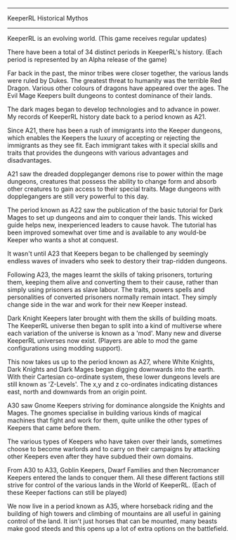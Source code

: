 __________________________________________________________

KeeperRL Historical Mythos
___________________________________________________________

KeeperRL is an evolving world. (This game receives regular updates)

There have been a total of 34 distinct periods in KeeperRL's history. (Each period is represented by an Alpha release of the game)

Far back in the past, the minor tribes were closer together, the various lands were ruled by Dukes. The greatest threat to humanity was the terrible Red Dragon. Various other colours of dragons have appeared over the ages. The Evil Mage Keepers built dungeons to contest dominance of their lands.

The dark mages began to develop technologies and to advance in power. My records of KeeperRL history date back to a period known as A21.

Since A21, there has been a rush of immigrants into the Keeper dungeons, which enables the Keepers the luxury of accepting or rejecting the immigrants as they see fit. Each immigrant takes with it special skills and traits that provides the dungeons with various advantages and disadvantages.

A21 saw the dreaded doppleganger demons rise to power within the mage dungeons, creatures that possess the ability to change form and absorb other creatures to gain access to their special traits. Mage dungeons with dopplegangers are still very powerful to this day.

The period known as A22 saw the publication of the basic tutorial for Dark Mages to set up dungeons and aim to conquer their lands. This wicked guide helps new, inexperienced leaders to cause havok. The tutorial has been improved somewhat over time and is available to any would-be Keeper who wants a shot at conquest.

It wasn't until A23 that Keepers began to be challenged by seemingly endless waves of invaders who seek to destory their trap-ridden dungeons.

Following A23, the mages learnt the skills of taking prisoners, torturing them, keeping them alive and converting them to their cause, rather than simply using prisoners as slave labour. The traits, powers spells and personalities of converted prisoners normally remain intact. They simply change side in the war and work for their new Keeper instead.

Dark Knight Keepers later brought with them the skills of building moats. The KeeperRL universe then began to split into a kind of multiverse where each variation of the universe is known as a 'mod'. Many new and diverse KeeperRL universes now exist. (Players are able to mod the game configurations using modding support).

This now takes us up to the period known as A27, where White Knights, Dark Knights and Dark Mages began digging downwards into the earth. With their Cartesian co-ordinate system, these lower dungeons levels are still known as 'Z-Levels'. The x,y and z co-ordinates indicating distances east, north and downwards from an origin point.

A30 saw Gnome Keepers striving for dominance alongside the Knights and Mages. The gnomes specialise in building various kinds of magical machines that fight and work for them, quite unlike the other types of Keepers that came before them.

The various types of Keepers who have taken over their lands, sometimes choose to become warlords and to carry on their campaigns by attacking other Keepers even after they have subdued their own domains.

From A30 to A33, Goblin Keepers, Dwarf Families and then Necromancer Keepers entered the lands to conquer them. All these different factions still strive for control of the various lands in the World of KeeperRL. (Each of these Keeper factions can still be played)

We now live in a period known as A35, where horseback riding and the building of high towers and climbing of mountains are all useful in gaining control of the land. It isn't just horses that can be mounted, many beasts make good steeds and this opens up a lot of extra options on the battlefield.
